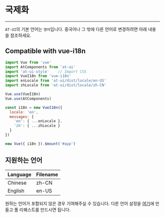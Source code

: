 # 국제화

----

`AT-UI`의 기본 언어는 `영어`입니다. 중국어나 그 밖에 다른 언어로 변경하려면 아래 내용을 참조하세요.

## Compatible with vue-i18n

```js
import Vue from 'vue'
import AtComponents from 'at-ui'
import 'at-ui-style'    // Import CSS
import VueI18n from 'vue-i18n'
import enLocale from 'at-ui/dist/locale/en-US'
import zhLocale from 'at-ui/dist/locale/zh-CN'

Vue.use(VueI18n)
Vue.use(AtComponents)

const i18n = new VueI18n({
  locale: 'en',
  messages: {
    'en': { ...enLocale },
    'zh': { ...zhLocale }
  }
})

new Vue({ i18n }).$mount('#app')
```

## 지원하는 언어

| Language | Filename |
|--- |--- |
| Chinese | zh-CN |
| English | en-US |

원하는 언어가 포함되지 않은 경우 기여해주실 수 있습니다. 다른 언어 설정을 [여기](https://github.com/AT-UI/at-ui/blob/master/src/locale/lang/)에 만들고 풀 리퀘스트를 만드시면 됩니다.
